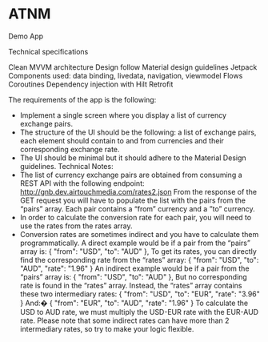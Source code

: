 # ATNM

Demo App 

Technical specifications

Clean MVVM architecture 
Design follow Material design guidelines
Jetpack Components used: data binding, livedata, navigation, viewmodel
Flows
Coroutines
Dependency injection with Hilt
Retrofit



The requirements of the app is the following:
- Implement a single screen where you display a list of currency exchange pairs.
- The structure of the UI should be the following: a list of exchange pairs, each element
should contain to and from currencies and their corresponding exchange rate.
- The UI should be minimal but it should adhere to the Material Design guidelines.
Technical Notes:
- The list of currency exchange pairs are obtained from consuming a REST API with
the following endpoint:
http://gnb.dev.airtouchmedia.com/rates2.json
From the response of the GET request you will have to populate the list with the pairs
from the “pairs” array. Each pair contains a “from” currency and a ”to” currency.
- In order to calculate the conversion rate for each pair, you will need to use the rates
from the rates array.
- Conversion rates are sometimes indirect and you have to calculate them
programmatically.
A direct example would be if a pair from the “pairs” array is:
{
"from": "USD",
"to": "AUD"
},
To get its rates, you can directly find the corresponding rate from the “rates” array:
{
"from": "USD",
"to": "AUD",
"rate": "1.96"
}
An indirect example would be if a pair from the “pairs” array is:
{
"from": "USD",
"to": "AUD"
},
But no corresponding rate is found in the “rates” array. Instead, the “rates” array
contains these two intermediary rates:
{
"from": "USD",
"to": "EUR",
"rate": "3.96"
}
And:�
{
"from": "EUR",
"to": "AUD",
"rate": "1.96"
}
To calculate the USD to AUD rate, we must multiply the USD-EUR rate with the
EUR-AUD rate.
Please note that some indirect rates can have more than 2 intermediary rates, so try
to make your logic flexible.
